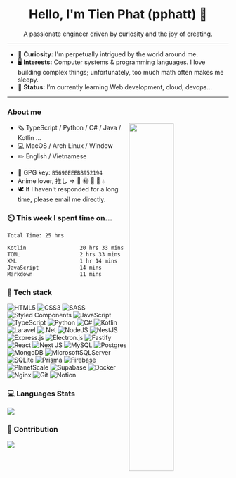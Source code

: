 <!-- <h1 align='center'>:pirate_flag: Ahoy! I'm Phat. </h1> -->

<!-- <h3 align='center'> この壁の中に未来はねえんだよ… </h3> -->

<h1 align='center'> Hello, I'm Tien Phat (pphatt) 👋 </h1>

<p align="center">A passionate engineer driven by curiosity and the joy of creating.</p>

---

- 🚀 **Curiosity:** I'm perpetually intrigued by the world around me.
- 🖥 **Interests:** Computer systems & programming languages. I love building complex things; unfortunately, too much
  math often makes me sleepy.
- 🌱 **Status:** I’m currently learning Web development, cloud, devops...

<!-- - 🌐 **Contact:**: Contact me at -->

<!-- 📖 **Website:** Check out my personal website [name](link/) and my blog posts at [name](link) -->

---

### About me

<img align="right" width="45%" src="https://github-readme-stats.vercel.app/api?username=pphatt&show_icons=true&theme=dracula">

- :newspaper_roll: TypeScript / Python / C# / Java / Kotlin ...
- :computer: ~~MacOS~~ / ~~Arch Linux~~ / Window
- :pencil2: English / Vietnamese

<!---->

- :key: GPG key: `B5690EEEBB952194`
- Anime lover, 推し => 👒 ㊙ 🏯 🍥 💧
- 🕊️ If I haven't responded for a long time, please email me directly.

### ⏲️ This week I spent time on...

<!--START_SECTION:waka-->

```txt
Total Time: 25 hrs

Kotlin                 20 hrs 33 mins  ⣿⣿⣿⣿⣿⣿⣿⣿⣿⣿⣿⣿⣿⣿⣿⣿⣿⣿⣿⣿⣦⣀⣀⣀⣀   82.16 %
TOML                   2 hrs 33 mins   ⣿⣿⣦⣀⣀⣀⣀⣀⣀⣀⣀⣀⣀⣀⣀⣀⣀⣀⣀⣀⣀⣀⣀⣀⣀   10.20 %
XML                    1 hr 14 mins    ⣿⣄⣀⣀⣀⣀⣀⣀⣀⣀⣀⣀⣀⣀⣀⣀⣀⣀⣀⣀⣀⣀⣀⣀⣀   04.99 %
JavaScript             14 mins         ⣄⣀⣀⣀⣀⣀⣀⣀⣀⣀⣀⣀⣀⣀⣀⣀⣀⣀⣀⣀⣀⣀⣀⣀⣀   00.95 %
Markdown               11 mins         ⣄⣀⣀⣀⣀⣀⣀⣀⣀⣀⣀⣀⣀⣀⣀⣀⣀⣀⣀⣀⣀⣀⣀⣀⣀   00.77 %
```

<!--END_SECTION:waka-->

### 🔭 Tech stack

<!-- Badges from https://github.com/Ileriayo/markdown-badges -->
![HTML5](https://img.shields.io/badge/html5-%23E34F26.svg?style=for-the-badge&logo=html5&logoColor=white)
![CSS3](https://img.shields.io/badge/css3-%231572B6.svg?style=for-the-badge&logo=css3&logoColor=white)
![SASS](https://img.shields.io/badge/SASS-hotpink.svg?style=for-the-badge&logo=SASS&logoColor=white)
![Styled Components](https://img.shields.io/badge/styled--components-DB7093?style=for-the-badge&logo=styled-components&logoColor=white)
![JavaScript](https://img.shields.io/badge/javascript-%23323330.svg?style=for-the-badge&logo=javascript&logoColor=%23F7DF1E)
![TypeScript](https://img.shields.io/badge/typescript-%23007ACC.svg?style=for-the-badge&logo=typescript&logoColor=white)
![Python](https://img.shields.io/badge/python-3670A0?style=for-the-badge&logo=python&logoColor=ffdd54)
![C#](https://img.shields.io/badge/c%23-%23239120.svg?style=for-the-badge&logo=csharp&logoColor=white)
![Kotlin](https://img.shields.io/badge/kotlin-%237F52FF.svg?style=for-the-badge&logo=kotlin&logoColor=white)
![Laravel](https://img.shields.io/badge/laravel-%23FF2D20.svg?style=for-the-badge&logo=laravel&logoColor=white)
![.Net](https://img.shields.io/badge/.NET-5C2D91?style=for-the-badge&logo=.net&logoColor=white)
![NodeJS](https://img.shields.io/badge/node.js-6DA55F?style=for-the-badge&logo=node.js&logoColor=white)
![NestJS](https://img.shields.io/badge/nestjs-%23E0234E.svg?style=for-the-badge&logo=nestjs&logoColor=white)
![Express.js](https://img.shields.io/badge/express.js-%23404d59.svg?style=for-the-badge&logo=express&logoColor=%2361DAFB)
![Electron.js](https://img.shields.io/badge/Electron-191970?style=for-the-badge&logo=Electron&logoColor=white)
![Fastify](https://img.shields.io/badge/fastify-%23000000.svg?style=for-the-badge&logo=fastify&logoColor=white)
![React](https://img.shields.io/badge/react-%2320232a.svg?style=for-the-badge&logo=react&logoColor=%2361DAFB)
![Next JS](https://img.shields.io/badge/Next-black?style=for-the-badge&logo=next.js&logoColor=white)
![MySQL](https://img.shields.io/badge/mysql-4479A1.svg?style=for-the-badge&logo=mysql&logoColor=white)
![Postgres](https://img.shields.io/badge/postgres-%23316192.svg?style=for-the-badge&logo=postgresql&logoColor=white)
![MongoDB](https://img.shields.io/badge/MongoDB-%234ea94b.svg?style=for-the-badge&logo=mongodb&logoColor=white)
![MicrosoftSQLServer](https://img.shields.io/badge/Microsoft%20SQL%20Server-CC2927?style=for-the-badge&logo=microsoft%20sql%20server&logoColor=white)
![SQLite](https://img.shields.io/badge/sqlite-%2307405e.svg?style=for-the-badge&logo=sqlite&logoColor=white)
![Prisma](https://img.shields.io/badge/Prisma-3982CE?style=for-the-badge&logo=Prisma&logoColor=white)
![Firebase](https://img.shields.io/badge/firebase-a08021?style=for-the-badge&logo=firebase&logoColor=ffcd34)
![PlanetScale](https://img.shields.io/badge/planetscale-%23000000.svg?style=for-the-badge&logo=planetscale&logoColor=white)
![Supabase](https://img.shields.io/badge/Supabase-3ECF8E?style=for-the-badge&logo=supabase&logoColor=white)
![Docker](https://img.shields.io/badge/docker-%230db7ed.svg?style=for-the-badge&logo=docker&logoColor=white)
![Nginx](https://img.shields.io/badge/nginx-%23009639.svg?style=for-the-badge&logo=nginx&logoColor=white)
![Git](https://img.shields.io/badge/git-%23F05033.svg?style=for-the-badge&logo=git&logoColor=white)
![Notion](https://img.shields.io/badge/Notion-%23000000.svg?style=for-the-badge&logo=notion&logoColor=white)

### 💻 Languages Stats

![](https://github-readme-stats.vercel.app/api/top-langs?username=pphatt&show_icons=true&theme=dracula&locale=en&layout=compact&hide=scss,html,blade)<br />

### 🚀 Contribution

![](https://streak-stats.demolab.com/?user=pphatt&theme=dracula)<br />

